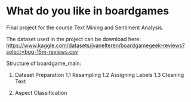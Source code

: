 # What do you like in boardgames

Final project for the course Text Mining and Sentiment Analysis.

The dataset used in the project can be download here: https://www.kaggle.com/datasets/jvanelteren/boardgamegeek-reviews?select=bgg-15m-reviews.csv

Structure of boardgame_main:

1. Dataset Preparation
   1.1 Resampling
   1.2 Assigning Labels
   1.3 Cleaning Text

2. Aspect Classification



